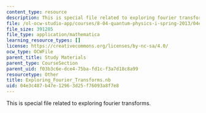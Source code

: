 ```yaml
---
content_type: resource
description: This is special file related to exploring fourier transforms.
file: /ol-ocw-studio-app/courses/8-04-quantum-physics-i-spring-2013/04e3c487b47e12963d25f76093a8f7e8_Exploring_Fourier_Transforms.nb
file_size: 391285
file_type: application/mathematica
learning_resource_types: []
license: https://creativecommons.org/licenses/by-nc-sa/4.0/
ocw_type: OCWFile
parent_title: Study Materials
parent_type: CourseSection
parent_uid: f03b3c6e-dce4-75ba-fd1c-f3a7d18c8a99
resourcetype: Other
title: Exploring_Fourier_Transforms.nb
uid: 04e3c487-b47e-1296-3d25-f76093a8f7e8
---
```

This is special file related to exploring fourier transforms.